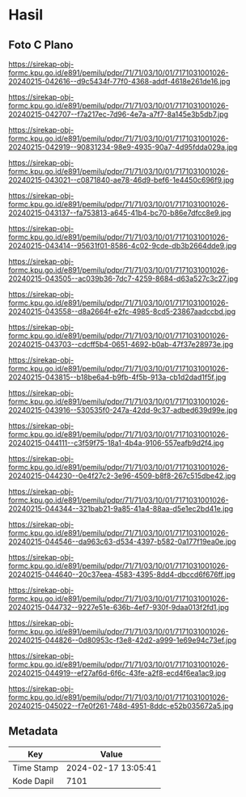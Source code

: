 # Hasil

## Foto C Plano

https://sirekap-obj-formc.kpu.go.id/e891/pemilu/pdpr/71/71/03/10/01/7171031001026-20240215-042616--d9c5434f-77f0-4368-addf-4618e261de16.jpg

https://sirekap-obj-formc.kpu.go.id/e891/pemilu/pdpr/71/71/03/10/01/7171031001026-20240215-042707--f7a217ec-7d96-4e7a-a7f7-8a145e3b5db7.jpg

https://sirekap-obj-formc.kpu.go.id/e891/pemilu/pdpr/71/71/03/10/01/7171031001026-20240215-042919--90831234-98e9-4935-90a7-4d95fdda029a.jpg

https://sirekap-obj-formc.kpu.go.id/e891/pemilu/pdpr/71/71/03/10/01/7171031001026-20240215-043021--c0871840-ae78-46d9-bef6-1e4450c696f9.jpg

https://sirekap-obj-formc.kpu.go.id/e891/pemilu/pdpr/71/71/03/10/01/7171031001026-20240215-043137--fa753813-a645-41b4-bc70-b86e7dfcc8e9.jpg

https://sirekap-obj-formc.kpu.go.id/e891/pemilu/pdpr/71/71/03/10/01/7171031001026-20240215-043414--95631f01-8586-4c02-9cde-db3b2664dde9.jpg

https://sirekap-obj-formc.kpu.go.id/e891/pemilu/pdpr/71/71/03/10/01/7171031001026-20240215-043505--ac039b36-7dc7-4259-8684-d63a527c3c27.jpg

https://sirekap-obj-formc.kpu.go.id/e891/pemilu/pdpr/71/71/03/10/01/7171031001026-20240215-043558--d8a2664f-e2fc-4985-8cd5-23867aadccbd.jpg

https://sirekap-obj-formc.kpu.go.id/e891/pemilu/pdpr/71/71/03/10/01/7171031001026-20240215-043703--cdcff5b4-0651-4692-b0ab-47f37e28973e.jpg

https://sirekap-obj-formc.kpu.go.id/e891/pemilu/pdpr/71/71/03/10/01/7171031001026-20240215-043815--b18be6a4-b9fb-4f5b-913a-cb1d2dad1f5f.jpg

https://sirekap-obj-formc.kpu.go.id/e891/pemilu/pdpr/71/71/03/10/01/7171031001026-20240215-043916--530535f0-247a-42dd-9c37-adbed639d99e.jpg

https://sirekap-obj-formc.kpu.go.id/e891/pemilu/pdpr/71/71/03/10/01/7171031001026-20240215-044111--c3f59f75-18a1-4b4a-9106-557eafb9d2f4.jpg

https://sirekap-obj-formc.kpu.go.id/e891/pemilu/pdpr/71/71/03/10/01/7171031001026-20240215-044230--0e4f27c2-3e96-4509-b8f8-267c515dbe42.jpg

https://sirekap-obj-formc.kpu.go.id/e891/pemilu/pdpr/71/71/03/10/01/7171031001026-20240215-044344--321bab21-9a85-41a4-88aa-d5e1ec2bd41e.jpg

https://sirekap-obj-formc.kpu.go.id/e891/pemilu/pdpr/71/71/03/10/01/7171031001026-20240215-044546--da963c63-d534-4397-b582-0a177f19ea0e.jpg

https://sirekap-obj-formc.kpu.go.id/e891/pemilu/pdpr/71/71/03/10/01/7171031001026-20240215-044640--20c37eea-4583-4395-8dd4-dbccd6f676ff.jpg

https://sirekap-obj-formc.kpu.go.id/e891/pemilu/pdpr/71/71/03/10/01/7171031001026-20240215-044732--9227e51e-636b-4ef7-930f-9daa013f2fd1.jpg

https://sirekap-obj-formc.kpu.go.id/e891/pemilu/pdpr/71/71/03/10/01/7171031001026-20240215-044826--0d80953c-f3e8-42d2-a999-1e69e94c73ef.jpg

https://sirekap-obj-formc.kpu.go.id/e891/pemilu/pdpr/71/71/03/10/01/7171031001026-20240215-044919--ef27af6d-6f6c-43fe-a2f8-ecd4f6ea1ac9.jpg

https://sirekap-obj-formc.kpu.go.id/e891/pemilu/pdpr/71/71/03/10/01/7171031001026-20240215-045022--f7e0f261-748d-4951-8ddc-e52b035672a5.jpg


## Metadata

| Key        | Value               |
| ---------- | ------------------- |
| Time Stamp | 2024-02-17 13:05:41 |
| Kode Dapil | 7101                |



